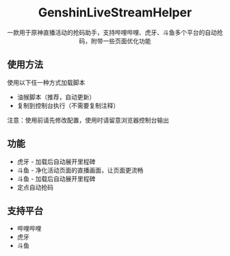 <div align="center">

# GenshinLiveStreamHelper

一款用于原神直播活动的抢码助手，支持哔哩哔哩、虎牙、斗鱼多个平台的自动抢码，附带一些页面优化功能

</div>

## 使用方法

使用以下任一种方式加载脚本

- 油猴脚本（推荐，自动更新）
- 复制到控制台执行（不需要复制注释）

注意：使用前请先修改配置，使用时请留意浏览器控制台输出

## 功能

- 虎牙 - 加载后自动展开里程碑
- 斗鱼 - 净化活动页面的直播画面，让页面更流畅
- 斗鱼 - 加载后自动展开里程碑
- 定点自动抢码

## 支持平台

- 哔哩哔哩
- 虎牙
- 斗鱼
